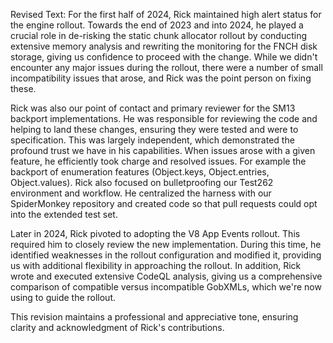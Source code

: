 Revised Text:
For the first half of 2024, Rick maintained high alert status for the engine rollout. Towards the end of 2023 and into 2024, he played a crucial role in de-risking the static chunk allocator rollout by conducting extensive memory analysis and rewriting the monitoring for the FNCH disk storage, giving us confidence to proceed with the change. While we didn't encounter any major issues during the rollout, there were a number of small incompatibility issues that arose, and Rick was the point person on fixing these.

Rick was also our point of contact and primary reviewer for the SM13 backport implementations. He was responsible for reviewing the code and helping to land these changes, ensuring they were tested and were to specification. This was largely independent, which demonstrated the profound trust we have in his capabilities. When issues arose with a given feature, he efficiently took charge and resolved issues. For example the backport of enumeration features (Object.keys, Object.entries, Object.values). Rick also focused on bulletproofing our Test262 environment and workflow. He centralized the harness with our SpiderMonkey repository and created code so that pull requests could opt into the extended test set. 

Later in 2024, Rick pivoted to adopting the V8 App Events rollout. This required him to closely review the new implementation. During this time, he identified weaknesses in the rollout configuration and modified it, providing us with additional flexibility in approaching the rollout. In addition, Rick wrote and executed extensive CodeQL analysis, giving us a comprehensive comparison of compatible versus incompatible GobXMLs, which we're now using to guide the rollout.

This revision maintains a professional and appreciative tone, ensuring clarity and acknowledgment of Rick's contributions.